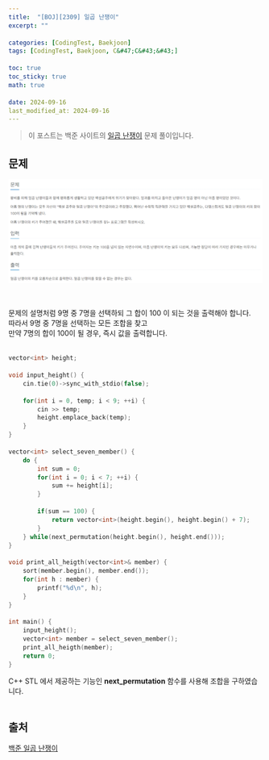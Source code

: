 ```yaml
---
title:  "[BOJ][2309] 일곱 난쟁이"
excerpt: ""

categories: [CodingTest, Baekjoon]
tags: [CodingTest, Baekjoon, C&#47;C&#43;&#43;]

toc: true
toc_sticky: true
math: true
 
date: 2024-09-16
last_modified_at: 2024-09-16
---
```


> 이 포스트는 백준 사이트의 [일곱 난쟁이](https://www.acmicpc.net/problem/2309) 문제 풀이입니다.

## 문제

![일곱난쟁이](/assets/img/Boj/일곱난쟁이_문제.png)  

<br/>

문제의 설명처럼 9명 중 7명을 선택하되 그 합이 100 이 되는 것을 출력해야 합니다.  
따라서 9명 중 7명을 선택하는 모든 조합을 찾고  
만약 7명의 합이 100이 될 경우, 즉시 값을 출력합니다.  
<br/>

```c++
vector<int> height;

void input_height() {
    cin.tie(0)->sync_with_stdio(false);

    for(int i = 0, temp; i < 9; ++i) {
        cin >> temp;
        height.emplace_back(temp);
    }
}

vector<int> select_seven_member() {
    do {
        int sum = 0;
        for(int i = 0; i < 7; ++i) {
            sum += height[i];
        }
        
        if(sum == 100) {
            return vector<int>(height.begin(), height.begin() + 7);
        }
    } while(next_permutation(height.begin(), height.end()));
}

void print_all_heigth(vector<int>& member) {
    sort(member.begin(), member.end());
    for(int h : member) {
        printf("%d\n", h);
    }
}

int main() {
    input_height();
    vector<int> member = select_seven_member();
    print_all_heigth(member);
    return 0;
}
```

C++ STL 에서 제공하는 기능인 **next_permutation** 함수를 사용해 조합을 구하였습니다.  
<br/>

## 출처

[백준 일곱 난쟁이](https://www.acmicpc.net/problem/2309)  
<br/>
